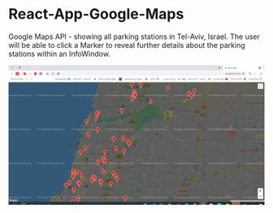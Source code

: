 # React-App-Google-Maps
Google Maps API - showing all parking stations in Tel-Aviv, Israel. 
The user will be able to click a Marker to reveal further details about the parking stations within an InfoWindow.

![alt text](https://github.com/XOrRonX/React-App-Google-Maps/blob/master/pic.PNG?raw=true)

